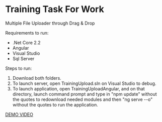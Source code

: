 # Training Task For Work #

Multiple File Uploader through Drag & Drop

Requirements to run:

- .Net Core 2.2
- Angular
- Visual Studio
- Sql Server


Steps to run:

1. Download both folders.
1. To launch server, open TrainingUpload.sln on Visual Studio to debug.
1. To launch application, open TrainingUploadAngular, and on that directory, launch command prompt and type in "npm update" without the quotes to redownload needed modules and then "ng serve --o" without the quotes to run the application.

[DEMO VIDEO](https://giant.gfycat.com/BitesizedHatefulGavial.webm)